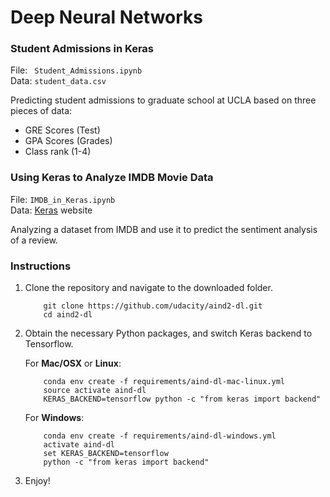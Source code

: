 # Deep Neural Networks

### Student Admissions in Keras
File: ` Student_Admissions.ipynb`   
Data: `student_data.csv`

Predicting  student admissions to graduate school at UCLA based on three pieces of data:  
* GRE Scores (Test)
* GPA Scores (Grades)
* Class rank (1-4)

### Using Keras to Analyze IMDB Movie Data
File: `IMDB_in_Keras.ipynb`  
Data:  [Keras](https://keras.io/datasets) website

Analyzing a dataset from IMDB and use it to predict the sentiment analysis of a review.

### Instructions

1. Clone the repository and navigate to the downloaded folder.

	```
		git clone https://github.com/udacity/aind2-dl.git
		cd aind2-dl
	```

2. Obtain the necessary Python packages, and switch Keras backend to Tensorflow.  

	For __Mac/OSX__ or __Linux__:
	```
		conda env create -f requirements/aind-dl-mac-linux.yml
		source activate aind-dl
		KERAS_BACKEND=tensorflow python -c "from keras import backend"
	```

	For __Windows__:
	```
		conda env create -f requirements/aind-dl-windows.yml
		activate aind-dl
		set KERAS_BACKEND=tensorflow
		python -c "from keras import backend"
	```

3. Enjoy!
